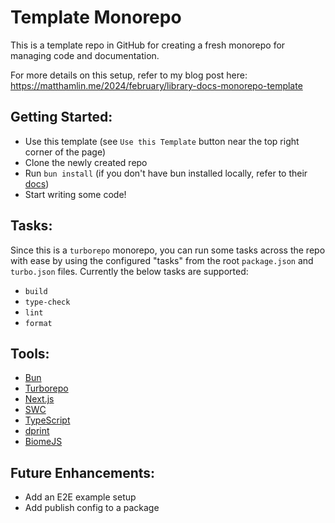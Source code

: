 # Template Monorepo

This is a template repo in GitHub for creating a fresh monorepo for managing code and documentation.

For more details on this setup, refer to my blog post here: https://matthamlin.me/2024/february/library-docs-monorepo-template

## Getting Started:

- Use this template (see `Use this Template` button near the top right corner of the page)
- Clone the newly created repo
- Run `bun install` (if you don't have bun installed locally, refer to their [docs](https://bun.sh))
- Start writing some code!

## Tasks:

Since this is a `turborepo` monorepo, you can run some tasks across the repo with ease by using the configured "tasks" from the root `package.json` and `turbo.json` files. Currently the below tasks are supported:

- `build`
- `type-check`
- `lint`
- `format`

## Tools:

- [Bun](https://bun.sh)
- [Turborepo](https://turbo.dev/repo/docs)
- [Next.js](https://nextjs.org)
- [SWC](https://swc.rs/)
- [TypeScript](https://www.typescriptlang.org/docs/)
- [dprint](https://www.typescriptlang.org/docs/)
- [BiomeJS](https://biomejs.dev/)

## Future Enhancements:

- Add an E2E example setup
- Add publish config to a package
